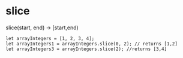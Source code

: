 # slice

slice(start, end) -> [start,end)

```
let arrayIntegers = [1, 2, 3, 4];
let arrayIntegers1 = arrayIntegers.slice(0, 2); // returns [1,2]
let arrayIntegers3 = arrayIntegers.slice(2); //returns [3,4]
```
